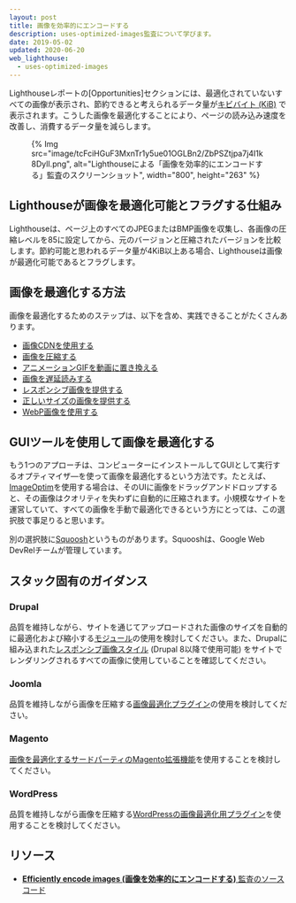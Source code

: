 ```yaml
---
layout: post
title: 画像を効率的にエンコードする
description: uses-optimized-images監査について学びます。
date: 2019-05-02
updated: 2020-06-20
web_lighthouse:
  - uses-optimized-images
---
```


Lighthouseレポートの[Opportunities]セクションには、最適化されていないすべての画像が表示され、節約できると考えられるデータ量が[キビバイト (KiB)](https://en.wikipedia.org/wiki/Kibibyte) で表示されます。こうした画像を最適化することにより、ページの読み込み速度を改善し、消費するデータ量を減らします。

<figure>{% Img src="image/tcFciHGuF3MxnTr1y5ue01OGLBn2/ZbPSZtjpa7j4I1k8DylI.png", alt="Lighthouseによる「画像を効率的にエンコードする」監査のスクリーンショット", width="800", height="263" %}</figure>

## Lighthouseが画像を最適化可能とフラグする仕組み

Lighthouseは、ページ上のすべてのJPEGまたはBMP画像を収集し、各画像の圧縮レベルを85に設定してから、元のバージョンと圧縮されたバージョンを比較します。節約可能と思われるデータ量が4KiB以上ある場合、Lighthouseは画像が最適化可能であるとフラグします。

## 画像を最適化する方法

画像を最適化するためのステップは、以下を含め、実践できることがたくさんあります。

- [画像CDNを使用する](/image-cdns/)
- [画像を圧縮する](/use-imagemin-to-compress-images)
- [アニメーションGIFを動画に置き換える](/replace-gifs-with-videos)
- [画像を遅延読みする](/use-lazysizes-to-lazyload-images)
- [レスポンシブ画像を提供する](/serve-responsive-images)
- [正しいサイズの画像を提供する](/serve-images-with-correct-dimensions)
- [WebP画像を使用する](/serve-images-webp)

## GUIツールを使用して画像を最適化する

もう1つのアプローチは、コンピューターにインストールしてGUIとして実行するオプティマイザ―を使って画像を最適化するという方法です。たとえば、[ImageOptim](https://imageoptim.com/mac)を使用する場合は、そのUIに画像をドラッグアンドドロップすると、その画像はクオリティを失わずに自動的に圧縮されます。小規模なサイトを運営していて、すべての画像を手動で最適化できるという方にとっては、この選択肢で事足りると思います。

別の選択肢に[Squoosh](https://squoosh.app/)というものがあります。Squooshは、Google Web DevRelチームが管理しています。

## スタック固有のガイダンス

### Drupal

品質を維持しながら、サイトを通じてアップロードされた画像のサイズを自動的に最適化および縮小する[モジュール](https://www.drupal.org/project/project_module?f%5B0%5D=&f%5B1%5D=&f%5B2%5D=im_vid_3%3A123&f%5B3%5D=&f%5B4%5D=sm_field_project_type%3Afull&f%5B5%5D=&f%5B6%5D=&text=optimize+images&solrsort=iss_project_release_usage+desc&op=Search)の使用を検討してください。また、Drupalに組み込まれた[レスポンシブ画像スタイル](https://www.drupal.org/docs/8/mobile-guide/responsive-images-in-drupal-8) (Drupal 8以降で使用可能) をサイトでレンダリングされるすべての画像に使用していることを確認してください。

### Joomla

品質を維持しながら画像を圧縮する[画像最適化プラグイン](https://extensions.joomla.org/instant-search/?jed_live%5Bquery%5D=performance)の使用を検討してください。

### Magento

[画像を最適化するサードパーティのMagento拡張機能](https://marketplace.magento.com/catalogsearch/result/?q=optimize%20image)を使用することを検討してください。

### WordPress

品質を維持しながら画像を圧縮する[WordPressの画像最適化用プラグイン](https://wordpress.org/plugins/search/optimize+images/)を使用することを検討してください。

## リソース

- [**Efficiently encode images (画像を効率的にエンコードする)** 監査のソースコード](https://github.com/GoogleChrome/lighthouse/blob/master/lighthouse-core/audits/byte-efficiency/uses-optimized-images.js)
